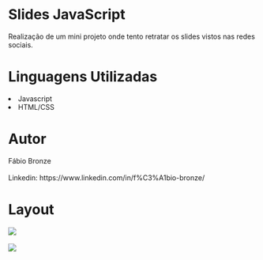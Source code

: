 # Slides JavaScript
<p/>Realização de um mini projeto onde tento retratar os slides vistos nas redes sociais.<p/>

<h1/>Linguagens Utilizadas</h1>
<li/>Javascript</li>
<li/>HTML/CSS</li>

<h1/>Autor</h1>
Fábio Bronze
<br/><br/>
Linkedin: https://www.linkedin.com/in/f%C3%A1bio-bronze/

<h1/>Layout</h1>
<img src="https://user-images.githubusercontent.com/116193280/216739634-38c13847-a8db-43db-bede-da51a5732751.PNG" />
<br/><br/>
<img src="https://user-images.githubusercontent.com/116193280/216739666-5ee62928-7606-4f9c-9160-6c11795c8af0.PNG" />
<br/><br/>
